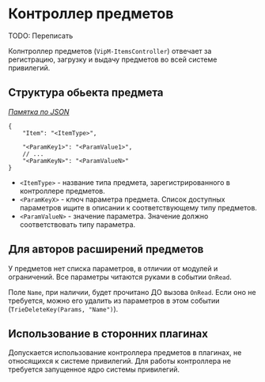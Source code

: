 # Контроллер предметов

TODO: Переписать

Колнтроллер предметов (`VipM-ItemsController`) отвечает за регистрацию, загрузку и выдачу предметов во всей системе привилегий.

## Структура обьекта предмета

*[Памятка по JSON](/wiki/Памятка-по-JSON)*

```jsonc
{
    "Item": "<ItemType>",

    "<ParamKey1>": "<ParamValue1>",
    // ...
    "<ParamKeyN>": "<ParamValueN>"
}
```

- `<ItemType>` - название типа предмета, зарегистрированного в контроллере предметов.
- `<ParamKeyX>` - ключ параметра предмета. Список доступных параметров ищите в описании к соответствующему типу предметов.
- `<ParamValueN>` - значение параметра. Значение должно соответствовать типу параметра.

## Для авторов расширений предметов

У предметов нет списка параметров, в отличии от модулей и ограничений. Все параметры читаются руками в событии `OnRead`.

Поле `Name`, при наличии, будет прочитано ДО вызова `OnRead`. Если оно не требуется, можно его удалить из параметров в этом событии (`TrieDeleteKey(Params, "Name")`).

## Использование в сторонних плагинах

Допускается использование контроллера предметов в плагинах, не относящихся к системе привилегий. Для работы контроллера не требуется запущенное ядро системы привилегий.
